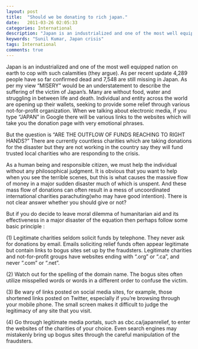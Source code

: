 ```yaml
---
layout: post
title:  "Should we be donating to rich japan."
date:   2011-03-26 02:05:33
categories: International
description: "Japan is an industrialized and one of the most well equipped nation on earth to cop with such calamities."
keywords: "Sunil Kumar, Japan crisis"
tags: International
comments: true
---
```


Japan is an industrialized and one of the most well equipped nation on earth to cop with such calamities (they argue).
As per recent update 4,289 people have so far confirmed dead and 7,548 are still missing in Japan.
As per my view “MISERY” would be an understatement to describe the suffering of the victim of Japan’s. Many are without food, water and struggling in between life and death. Individual and entity across the world are opening up their wallets, seeking to provide some relief through various not-for-profit organization.
When we talking about electronic media, if you type “JAPAN” in Google there will be various links to the websites which will take you the donation page with very emotional phrases.

But the question is “ARE THE OUTFLOW OF FUNDS REACHING TO RIGHT HANDS?” There are currently countless charities which are taking donations for the disaster but they are not working in the country say they will fund trusted local charities who are responding to the crisis.

As a human being and responsible citizen, we must help the individual without any philosophical judgment.  It is obvious that you want to help when you see the terrible scenes, but this is what causes the massive flow of money in a major sudden disaster much of which is unspent. And these mass flow of donations can often result in a mess of uncoordinated international charities  parachuting(who may have good intention).
There is not clear answer whether you should give or not?

But if you do decide to leave moral dilemma of humanitarian aid and its effectiveness in a major disaster of the equation then perhaps follow some basic principle :

(1) Legitimate charities seldom solicit funds by telephone. They never ask for donations by email. Emails soliciting relief funds often appear legitimate but contain links to bogus sites set up by the fraudsters.
Legitimate charities and not-for-profit groups have websites ending with “.org” or “.ca”, and never “.com” or “.net”.

(2) Watch out for the spelling of the domain name. The bogus sites often utilize misspelled words or words in a different order to confuse the victim.

(3) Be wary of links posted on social media sites, for example, those shortened links posted on Twitter, especially if you’re browsing through your mobile phone. The small screen makes it difficult to judge the legitimacy of any site that you visit.

(4) Go through legitimate media portals, such as cbc.ca/japanrelief, to enter the websites of the charities of your choice. Even search engines may mistakenly bring up bogus sites through the careful manipulation of the fraudsters.
